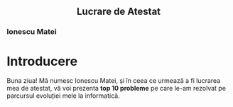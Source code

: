 <h2 style="text-align:center;">Lucrare de Atestat</h2>
<h3 style="margin-right: 10vw;"> Ionescu Matei </h3>

# Introducere

Buna ziua! Mă numesc Ionescu Matei, și în ceea ce urmează a fi lucrarea mea de atestat, vă voi prezenta **top 10 probleme** pe care le-am rezolvat pe parcursul evoluției mele la informatică.


